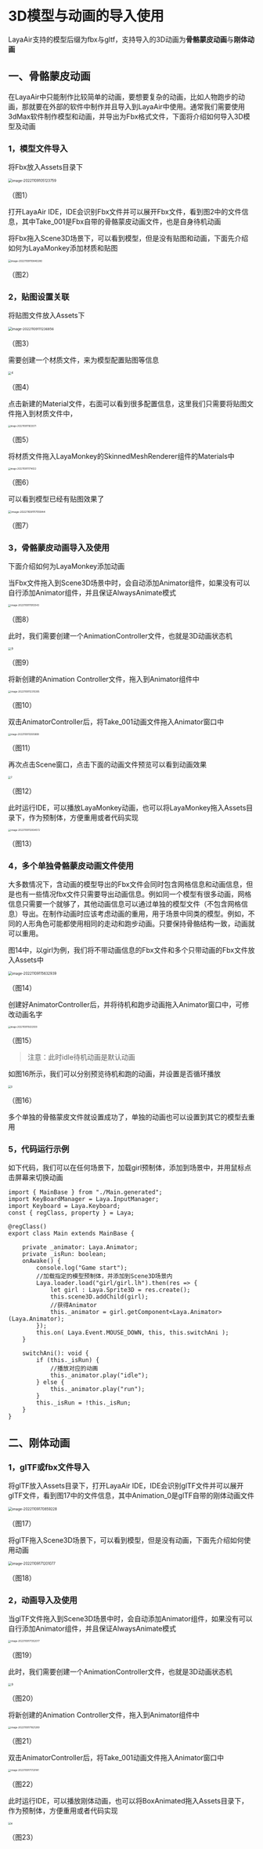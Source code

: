 

# 3D模型与动画的导入使用



LayaAir支持的模型后缀为fbx与gltf，支持导入的3D动画为**骨骼蒙皮动画**与**刚体动画**



## 一、骨骼蒙皮动画

在LayaAir中只能制作比较简单的动画，要想要复杂的动画，比如人物跑步的动画，那就要在外部的软件中制作并且导入到LayaAir中使用。通常我们需要使用3dMax软件制作模型和动画，并导出为Fbx格式文件，下面将介绍如何导入3D模型及动画

### 1，模型文件导入

将Fbx放入Assets目录下

<img src="images/1.png" alt="image-20221109105123759" style="zoom:50%;" /> 

（图1）

打开LayaAir IDE，IDE会识别Fbx文件并可以展开Fbx文件，看到图2中的文件信息，其中Take_001是Fbx自带的骨骼蒙皮动画文件，也是自身待机动画

将Fbx拖入Scene3D场景下，可以看到模型，但是没有贴图和动画，下面先介绍如何为LayaMonkey添加材质和贴图

<img src="images/2.png" alt="image-20221109110840280" style="zoom: 35%;" /> 

（图2）



### 2，贴图设置关联

将贴图文件放入Assets下

<img src="images/3.png" alt="image-20221109111236856" style="zoom:48%;" /> 

（图3）

需要创建一个材质文件，来为模型配置贴图等信息

<img src="images/4.jpg" alt="4" style="zoom:40%;" /> 

（图4）

点击新建的Material文件，右面可以看到很多配置信息，这里我们只需要将贴图文件拖入到材质文件中，

<img src="images/5.png" alt="image-20221109111633571" style="zoom:30%;" /> 

（图5） 

将材质文件拖入LayaMonkey的SkinnedMeshRenderer组件的Materials中

<img src="images/6.png" alt="image-20221109111714022" style="zoom:30%;" /> 

（图6） 

可以看到模型已经有贴图效果了

<img src="images/7.png" alt="image-20221109111755944" style="zoom:39%;" /> 

（图7）



### 3，骨骼蒙皮动画导入及使用

下面介绍如何为LayaMonkey添加动画

当Fbx文件拖入到Scene3D场景中时，会自动添加Animator组件，如果没有可以自行添加Animator组件，并且保证AlwaysAnimate模式

<img src="images/8.png" alt="image-20221109111912543" style="zoom:33%;" /> 

（图8）

此时，我们需要创建一个AnimationController文件，也就是3D动画状态机

<img src="images/9.jpg" alt="9" style="zoom: 40%;" /> 

（图9）

将新创建的Animation Controller文件，拖入到Animator组件中

<img src="images/10.png" alt="image-20221109112315395" style="zoom: 33%;" /> 

（图10）

双击AnimatorController后，将Take_001动画文件拖入Animator窗口中

<img src="images/11.png" alt="image-20221109112505899" style="zoom:32%;" /> 

（图11） 

再次点击Scene窗口，点击下面的动画文件预览可以看到动画效果

<img src="gif/2.gif" alt="2" style="zoom:33%;" /> 

（图12）  

此时运行IDE，可以播放LayaMonkey动画，也可以将LayaMonkey拖入Assets目录下，作为预制体，方便重用或者代码实现

<img src="images/12.png" alt="image-20221109112834572" style="zoom:33%;" /> 

（图13）  



### 4，多个单独骨骼蒙皮动画文件使用

大多数情况下，含动画的模型导出的Fbx文件会同时包含网格信息和动画信息，但是也有一些情况fbx文件只需要导出动画信息。例如同一个模型有很多动画，网格信息只需要一个就够了，其他动画信息可以通过单独的模型文件（不包含网格信息）导出。在制作动画时应该考虑动画的重用，用于场景中同类的模型。例如，不同的人形角色可能都使用相同的走动和跑步动画。只要保持骨骼结构一致，动画就可以重用。

图14中，以girl为例，我们将不带动画信息的Fbx文件和多个只带动画的Fbx文件放入Assets中

<img src="images/19.png" alt="image-20221109115632939" style="zoom: 50%;" /> 

（图14）

创建好AnimatorController后，并将待机和跑步动画拖入Animator窗口中，可修改动画名字

<img src="images/20.png" alt="image-20221109115632939" style="zoom: 30%;" /> 

（图15）

> 注意：此时idle待机动画是默认动画

如图16所示，我们可以分别预览待机和跑的动画，并设置是否循环播放

<img src="gif/3.gif" alt="3" style="zoom:35%;" /> 

（图16）  

多个单独的骨骼蒙皮文件就设置成功了，单独的动画也可以设置到其它的模型去重用



### 5，代码运行示例

如下代码，我们可以在任何场景下，加载girl预制体，添加到场景中，并用鼠标点击屏幕来切换动画

```
import { MainBase } from "./Main.generated";
import KeyBoardManager = Laya.InputManager;
import Keyboard = Laya.Keyboard;
const { regClass, property } = Laya;

@regClass()
export class Main extends MainBase {

    private _animator: Laya.Animator;
    private _isRun: boolean;
    onAwake() {
        console.log("Game start");
        //加载指定的模型预制体，并添加到Scene3D场景内
        Laya.loader.load("girl/girl.lh").then(res => {
            let girl : Laya.Sprite3D = res.create();
            this.scene3D.addChild(girl); 
            //获得Animator 
            this._animator = girl.getComponent<Laya.Animator>(Laya.Animator);
        });      
        this.on( Laya.Event.MOUSE_DOWN, this, this.switchAni );
    }

    switchAni(): void {
        if (this._isRun) {
        	//播放对应的动画
            this._animator.play("idle");                
        } else {
			this._animator.play("run");
        }  
        this._isRun = !this._isRun;
    }    
}
```



## 二、刚体动画



### 1，glTF或fbx文件导入

将glTF放入Assets目录下，打开LayaAir IDE，IDE会识别glTF文件并可以展开glTF文件，看到图17中的文件信息，其中Animation_0是glTF自带的刚体动画文件

 <img src="images/21.png" alt="image-20221109170859228" style=" zoom: 50%;" /> 

（图17）

将glTF拖入Scene3D场景下，可以看到模型，但是没有动画，下面先介绍如何使用动画

<img src="images/22.png" alt="image-20221109171201077" style="zoom:50%;" /> 

（图18）

### 2，动画导入及使用

当glTF文件拖入到Scene3D场景中时，会自动添加Animator组件，如果没有可以自行添加Animator组件，并且保证AlwaysAnimate模式

<img src="images/23.png" alt="image-20221109171352077" style="zoom:33%;" /> 

（图19）

此时，我们需要创建一个AnimationController文件，也就是3D动画状态机

<img src="images/24.jpg" alt="9" style="zoom: 40%;" /> 

（图20）

将新创建的Animation Controller文件，拖入到Animator组件中

<img src="images/25.png" alt="image-20221109171621289" style="zoom:33%;" /> 

（图21）

双击AnimatorController后，将Take_001动画文件拖入Animator窗口中

 <img src="images/26.png" alt="image-20221109171729141" style="zoom:33%;" />

（图22） 

此时运行IDE，可以播放刚体动画，也可以将BoxAnimated拖入Assets目录下，作为预制体，方便重用或者代码实现

<img src="gif/4.gif" alt="4" style="zoom: 35%;" /> 

（图23）  


